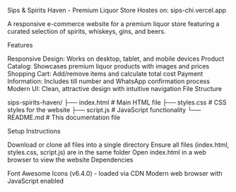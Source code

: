 Sips & Spirits Haven - Premium Liquor Store
Hostes on: sips-chi.vercel.app

A responsive e-commerce website for a premium liquor store featuring a curated selection of spirits, whiskeys, gins, and beers.

Features

Responsive Design: Works on desktop, tablet, and mobile devices
Product Catalog: Showcases premium liquor products with images and prices
Shopping Cart: Add/remove items and calculate total cost
Payment Information: Includes till number and WhatsApp confirmation process
Modern UI: Clean, attractive design with intuitive navigation
File Structure

sips-spirits-haven/ ├── index.html # Main HTML file ├── styles.css # CSS styles for the website ├── script.js # JavaScript functionality └── README.md # This documentation file

Setup Instructions

Download or clone all files into a single directory
Ensure all files (index.html, styles.css, script.js) are in the same folder
Open index.html in a web browser to view the website
Dependencies

Font Awesome Icons (v6.4.0) - loaded via CDN
Modern web browser with JavaScript enabled
